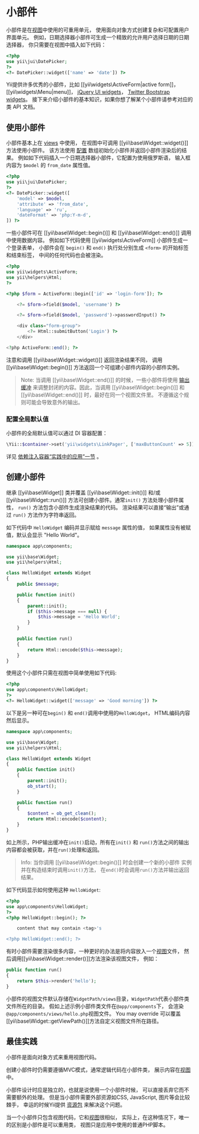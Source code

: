 小部件
=======

小部件是在[视图](structure-views.md)中使用的可重用单元，
使用面向对象方式创建复杂和可配置用户界面单元。
例如，日期选择器小部件可生成一个精致的允许用户选择日期的日期选择器，
你只需要在视图中插入如下代码：

```php
<?php
use yii\jui\DatePicker;
?>
<?= DatePicker::widget(['name' => 'date']) ?>
```

Yii提供许多优秀的小部件，比如 [[yii\widgets\ActiveForm|active form]]，[[yii\widgets\Menu|menu]]，
[jQuery UI widgets](widget-jui.md)，
[Twitter Bootstrap widgets](widget-bootstrap.md)。
接下来介绍小部件的基本知识，如果你想了解某个小部件请参考对应的类 API 文档。


## 使用小部件 <span id="using-widgets"></span>

小部件基本上在 [views](structure-views.md) 中使用，
在视图中可调用 [[yii\base\Widget::widget()]] 方法使用小部件。
该方法使用 [配置](concept-configurations.md) 数组初始化小部件并返回小部件渲染后的结果。
例如如下代码插入一个日期选择器小部件，它配置为使用俄罗斯语，
输入框内容为 `$model` 的 `from_date` 属性值。

```php
<?php
use yii\jui\DatePicker;
?>
<?= DatePicker::widget([
    'model' => $model,
    'attribute' => 'from_date',
    'language' => 'ru',
    'dateFormat' => 'php:Y-m-d',
]) ?>
```

一些小部件可在 [[yii\base\Widget::begin()]] 
和 [[yii\base\Widget::end()]] 调用中使用数据内容。
例如如下代码使用 [[yii\widgets\ActiveForm]] 小部件生成一个登录表单，
小部件会在 `begin()` 和 `end()` 执行处分别生成 `<form>` 的开始标签和结束标签，
中间的任何代码也会被渲染。

```php
<?php
use yii\widgets\ActiveForm;
use yii\helpers\Html;
?>

<?php $form = ActiveForm::begin(['id' => 'login-form']); ?>

    <?= $form->field($model, 'username') ?>

    <?= $form->field($model, 'password')->passwordInput() ?>

    <div class="form-group">
        <?= Html::submitButton('Login') ?>
    </div>

<?php ActiveForm::end(); ?>
```

注意和调用 [[yii\base\Widget::widget()]] 返回渲染结果不同，
调用 [[yii\base\Widget::begin()]] 方法返回一个可组建小部件内容的小部件实例。

> Note: 当调用 [[yii\base\Widget::end()]] 的时候，一些小部件将使用 [输出缓冲](http://php.net/manual/en/book.outcontrol.php)
> 来调整封闭的内容。因此，当调用 [[yii\base\Widget::begin()]] 和
> [[yii\base\Widget::end()]] 时，最好在同一个视图文件里。
> 不遵循这个规则可能会导致意外的输出。

### 配置全局默认值

小部件的全局默认值可以通过 DI 容器配置：

```php
\Yii::$container->set('yii\widgets\LinkPager', ['maxButtonCount' => 5]);
```

详见 [依赖注入容器“实践中的应用”一节](concept-di-container.md#practical-usage) 。


## 创建小部件 <span id="creating-widgets"></span>

继承 [[yii\base\Widget]] 类并覆盖 [[yii\base\Widget::init()]] 和/或
[[yii\base\Widget::run()]] 方法可创建小部件。通常`init()` 方法处理小部件属性，
`run()` 方法包含小部件生成渲染结果的代码。
渲染结果可以直接“输出”或通过 `run()` 方法作为字符串返回。

如下代码中 `HelloWidget` 编码并显示赋给 `message` 属性的值，
如果属性没有被赋值，默认会显示 "Hello World"。

```php
namespace app\components;

use yii\base\Widget;
use yii\helpers\Html;

class HelloWidget extends Widget
{
    public $message;

    public function init()
    {
        parent::init();
        if ($this->message === null) {
            $this->message = 'Hello World';
        }
    }

    public function run()
    {
        return Html::encode($this->message);
    }
}
```

使用这个小部件只需在视图中简单使用如下代码:

```php
<?php
use app\components\HelloWidget;
?>
<?= HelloWidget::widget(['message' => 'Good morning']) ?>
```

以下是另一种可在`begin()` 和 `end()`调用中使用的`HelloWidget`，
HTML编码内容然后显示。

```php
namespace app\components;

use yii\base\Widget;
use yii\helpers\Html;

class HelloWidget extends Widget
{
    public function init()
    {
        parent::init();
        ob_start();
    }

    public function run()
    {
        $content = ob_get_clean();
        return Html::encode($content);
    }
}
```

如上所示，PHP输出缓冲在`init()`启动，所有在`init()` 
和 `run()`方法之间的输出内容都会被获取，并在`run()`处理和返回。

> Info: 当你调用 [[yii\base\Widget::begin()]] 时会创建一个新的小部件
  实例并在构造结束时调用`init()`方法，
  在`end()`时会调用`run()`方法并输出返回结果。

如下代码显示如何使用这种 `HelloWidget`:

```php
<?php
use app\components\HelloWidget;
?>
<?php HelloWidget::begin(); ?>

    content that may contain <tag>'s

<?php HelloWidget::end(); ?>
```

有时小部件需要渲染很多内容，一种更好的办法是将内容放入一个[视图](structure-views.md)文件，
然后调用[[yii\base\Widget::render()]]方法渲染该视图文件，
例如：

```php
public function run()
{
    return $this->render('hello');
}
```

小部件的视图文件默认存储在`WidgetPath/views`目录，`WidgetPath`代表小部件类文件所在的目录。
假如上述示例小部件类文件在`@app/components`下，
会渲染`@app/components/views/hello.php`视图文件。 You may override
可以覆盖[[yii\base\Widget::getViewPath()]]方法自定义视图文件所在路径。


## 最佳实践 <span id="best-practices"></span>

小部件是面向对象方式来重用视图代码。

创建小部件时仍需要遵循MVC模式，通常逻辑代码在小部件类，
展示内容在[视图](structure-views.md)中。

小部件设计时应是独立的，也就是说使用一个小部件时候，
可以直接丢弃它而不需要额外的处理。
但是当小部件需要外部资源如CSS, JavaScript, 图片等会比较棘手，
幸运的时候Yii提供 [资源包](structure-asset-bundles.md) 来解决这个问题。

当一个小部件只包含视图代码，它和[视图](structure-views.md)很相似，
实际上，在这种情况下，唯一的区别是小部件是可以重用类，
视图只是应用中使用的普通PHP脚本。
